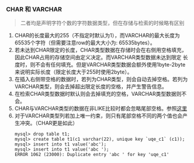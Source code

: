 ### CHAR 和 VARCHAR
> 二者均是声明字符个数的字符数据类型，但在存储与检索的时候略有区别

1. CHAR的长度最大的255（不指定时默认为1），而VARCHAR的最大长度为65535个字符（但需要注意row的最大大小为: 65535bytes）。
2. 若未达到CHAR限定的长度，CHAR类型数据在存储时会在右侧用空格填充，因此CHAR占用的存储空间由定义决定。而VARCHAR类型数据未达到限定
长度时，则不会有任何填充。但是VARCHAR类型数据会额外使用1byte-2byte来说明实际长度（限定长度大于255时使用2byte）。
3. 在插入右侧带空格的数据时，若列为CHAR类型，则会自动去掉空格。若列为VARCHAR类型，则会去掉超出限定长度的空格，并产生警告信息。
4. 在检索CHAR类型数据时默认则会去掉填充的空格，VARCHAR类型数据则不会。
5. CHAR与VARCHAR类型的数据在非LIKE比较时都会忽略尾部空格。参照[这里](/比较/比较.md)
6. 对于VARCHAR类型列若加上唯一约束，则只有尾部空格不同的两个值也会产生冲突。（CHAR更是如此）
    ```
    mysql> drop table t1;
    mysql> create table t1(c1 varchar(22), unique key `uqe_c1` (c1));
    mysql> insert into t1 value('abc');
    mysql> insert into t1 value('abc ');
    ERROR 1062 (23000): Duplicate entry 'abc ' for key 'uqe_c1'
    ```